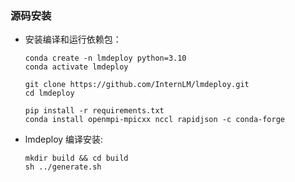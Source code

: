 ### 源码安装

- 安装编译和运行依赖包：

  ```shell
  conda create -n lmdeploy python=3.10
  conda activate lmdeploy

  git clone https://github.com/InternLM/lmdeploy.git
  cd lmdeploy

  pip install -r requirements.txt
  conda install openmpi-mpicxx nccl rapidjson -c conda-forge
  ```

- lmdeploy 编译安装:

  ```shell
  mkdir build && cd build
  sh ../generate.sh
  ```
